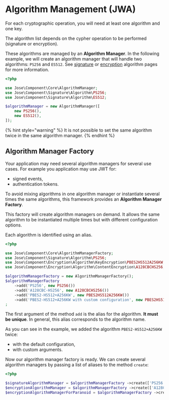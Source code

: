 # Algorithm Management (JWA)

For each cryptographic operation, you will need at least one algorithm and one key.

The algorithm list depends on the cypher operation to be performed (signature or encryption).

These algorithms are managed by an **Algorithm Manager**. In the following example, we will create an algorithm manager that will handle two algorithms: `PS256` and `ES512`. See [signature](signed-tokens-jws/signature-algorithms.md) or [encryption](encrypted-tokens-jwe/encryption-algorithms.md) algorithm pages for more information.

```php
<?php

use Jose\Component\Core\AlgorithmManager;
use Jose\Component\Signature\Algorithm\PS256;
use Jose\Component\Signature\Algorithm\ES512;

$algorithmManager = new AlgorithmManager([
    new PS256(),
    new ES512(),
]);
```

{% hint style="warning" %}
It is not possible to set the same algorithm twice in the same algorithm manager.
{% endhint %}

## Algorithm Manager Factory

Your application may need several algorithm managers for several use cases. For example you application may use JWT for:

* signed events,
* authentication tokens.

To avoid mixing algorithms in one algorithm manager or instantiate several times the same algorithms, this framework provides an **Algorithm Manager Factory**.

This factory will create algorithm managers on demand. It allows the same algorithm to be instantiated multiple times but with different configuration options.

Each algorithm is identified using an alias.

```php
<?php

use Jose\Component\Core\AlgorithmManagerFactory;
use Jose\Component\Signature\Algorithm\PS256;
use Jose\Component\Encryption\Algorithm\KeyEncryption\PBES2HS512A256KW;
use Jose\Component\Encryption\Algorithm\ContentEncryption\A128CBCHS256;

$algorithmManagerFactory = new AlgorithmManagerFactory();
$algorithmManagerFactory 
    ->add('PS256', new PS256())
    ->add('A128CBC-HS256', new A128CBCHS256())
    ->add('PBES2-HS512+A256KW', new PBES2HS512A256KW())
    ->add('PBES2-HS512+A256KW with custom configuration', new PBES2HS512A256KW(128, 8192))
;
```

The first argument of the method `add` is the alias for the algorithm. **It must be unique**. In general, this alias corresponds to the algorithm name.

As you can see in the example, we added the algorithm `PBES2-HS512+A256KW` twice:

* with the default configuration,
* &#x20;with custom arguments.

Now our algorithm manager factory is ready. We can create several algorithm managers by passing a list of aliases to the method `create`:

```php
<?php

$signatureAlgorithmManager = $algorithmManagerFactory ->create(['PS256']);
$encryptionAlgorithmManager = $algorithmManagerFactory ->create(['A128CBC-HS256', 'PBES2-HS512+A256KW']);
$encryptionAlgorithmManagerForParanoid = $algorithmManagerFactory ->create(['A128CBC-HS256', 'PBES2-HS512+A256KW with custom configuration']);
```

